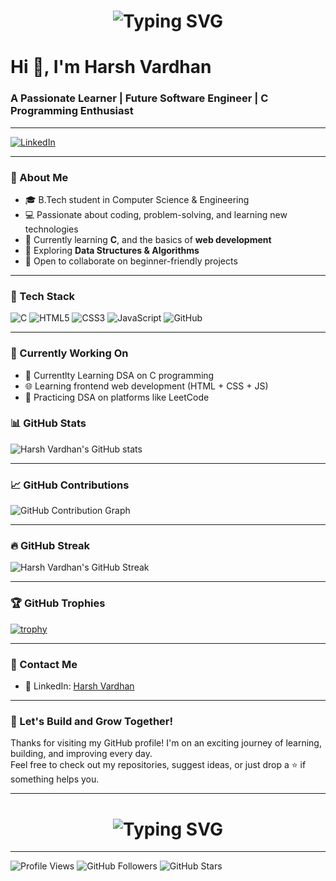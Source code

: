 <h1 align="center">
  <img src="https://readme-typing-svg.herokuapp.com?font=Fira+Code&size=30&duration=3000&pause=1000&color=007BFF&center=true&vCenter=true&width=800&lines=👋+Hello+World!+My+name+is+Harsh+Vardhan.;Welcome+to+my+GitHub+profile." alt="Typing SVG" />
</h1>

# Hi 👋, I'm Harsh Vardhan 
### A Passionate Learner | Future Software Engineer | C Programming Enthusiast

---

[![LinkedIn](https://img.shields.io/badge/LinkedIn-Harsh%20Vardhan-blue?logo=linkedin)](https://www.linkedin.com/in/harsh-vardhan-b6a912325)

---

### 🧠 About Me  
- 🎓 B.Tech student in Computer Science & Engineering  
- 💻 Passionate about coding, problem-solving, and learning new technologies  
- 🌱 Currently learning **C**, and the basics of **web development**  
- 🔧 Exploring **Data Structures & Algorithms**  
- 🤝 Open to collaborate on beginner-friendly projects  

---

### 🧰 Tech Stack  
![C](https://img.shields.io/badge/C-A8B9CC?style=flat&logo=c&logoColor=white)
![HTML5](https://img.shields.io/badge/HTML5-E34F26?style=flat&logo=html5&logoColor=white)
![CSS3](https://img.shields.io/badge/CSS3-1572B6?style=flat&logo=css3&logoColor=white)
![JavaScript](https://img.shields.io/badge/JavaScript-F7DF1E?style=flat&logo=javascript&logoColor=black)
![GitHub](https://img.shields.io/badge/GitHub-100000?style=flat&logo=github&logoColor=white)

---

### 🚧 Currently Working On
- 📘 Currentlty Learning DSA on C programming
- 🌐 Learning frontend web development (HTML + CSS + JS)
- 🧠 Practicing DSA on platforms like LeetCode 

### 📊 GitHub Stats  
![Harsh Vardhan's GitHub stats](https://github-readme-stats.vercel.app/api?username=harsh0717vj&show_icons=true&theme=tokyonight)

---

### 📈 GitHub Contributions  
![GitHub Contribution Graph](https://github-readme-activity-graph.vercel.app/graph?username=harsh0717vj&theme=react-dark&hide_border=true)

---
  
### 🔥 GitHub Streak

![Harsh Vardhan's GitHub Streak](https://streak-stats.demolab.com/?user=harsh0717vj&theme=tokyonight&hide_border=true)



---

### 🏆 GitHub Trophies  
[![trophy](https://github-profile-trophy.vercel.app/?username=harsh0717vj&theme=gruvbox)](https://github.com/ryo-ma/github-profile-trophy)

---

### 💬 Contact Me  
- 📎 LinkedIn: [Harsh Vardhan](https://www.linkedin.com/in/harsh-vardhan-b6a912325)

---

### 🚀 Let's Build and Grow Together!

Thanks for visiting my GitHub profile! I'm on an exciting journey of learning, building, and improving every day.  
Feel free to check out my repositories, suggest ideas, or just drop a ⭐️ if something helps you.

---

<h1 align="center">
  <img src="https://readme-typing-svg.herokuapp.com?font=Fira+Code&size=25&duration=3000&pause=1000&color=00C853&center=true&vCenter=true&width=500&lines=Happy+Coding!+%F0%9F%99%8C;—+Harsh+Vardhan" alt="Typing SVG" />
</h1>

---

![Profile Views](https://komarev.com/ghpvc/?username=harsh0717vj&label=Profile+Views&color=0e75b6&style=flat)
![GitHub Followers](https://img.shields.io/github/followers/harsh0717vj?label=Followers&style=flat&color=0e75b6)
![GitHub Stars](https://img.shields.io/github/stars/harsh0717vj?affiliations=OWNER&label=Stars&style=flat&color=0e75b6)
